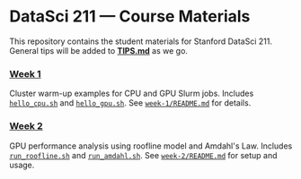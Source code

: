 # DataSci 211 — Course Materials

This repository contains the student materials for Stanford DataSci 211. General tips will be added to [**TIPS.md**](TIPS.md) as we go.

### [Week 1](week-1)
Cluster warm-up examples for CPU and GPU Slurm jobs. Includes [`hello_cpu.sh`](week-1/examples/example1/hello_cpu.sh) and [`hello_gpu.sh`](week-1/examples/example2/hello_gpu.sh). See [`week-1/README.md`](week-1/README.md) for details.

### [Week 2](week-2)
GPU performance analysis using roofline model and Amdahl's Law. Includes [`run_roofline.sh`](week-2/run_roofline.sh) and [`run_amdahl.sh`](week-2/run_amdahl.sh). See [`week-2/README.md`](week-2/README.md) for setup and usage.

